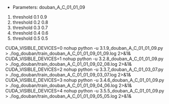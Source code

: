 - Parameters: douban_A_C_01_01_09

1) threshold 0.1 0.9
2) threshold 0.2 0.8
3) threshold 0.3 0.7
4) threshold 0.4 0.6
5) threshold 0.5 0.5


CUDA_VISIBLE_DEVICES=0 nohup python -u 3.1.9_douban_A_C_01_01_09.py > ./log_douban/train_douban_A_C_01_01_09_01_09.log 2>&1&
CUDA_VISIBLE_DEVICES=1 nohup python -u 3.2.8_douban_A_C_01_01_09.py > ./log_douban/train_douban_A_C_01_01_09_02_08.log 2>&1&
CUDA_VISIBLE_DEVICES=2 nohup python -u 3.3.7_douban_A_C_01_03_07.py > ./log_douban/train_douban_A_C_01_01_09_03_07.log 2>&1&
CUDA_VISIBLE_DEVICES=3 nohup python -u 3.4.6_douban_A_C_01_01_09.py > ./log_douban/train_douban_A_C_01_01_09_04_06.log 2>&1&
CUDA_VISIBLE_DEVICES=4 nohup python -u 3.5.5_douban_A_C_01_01_09.py > ./log_douban/train_douban_A_C_01_01_09_05_05.log 2>&1&